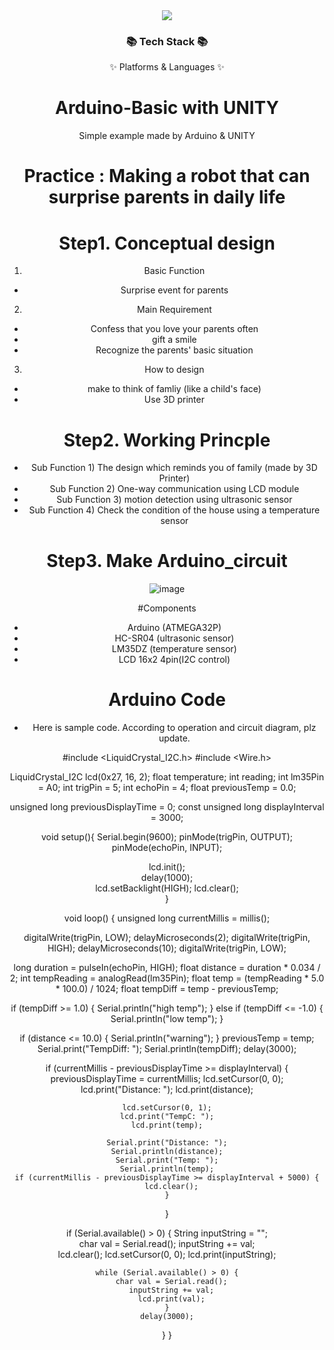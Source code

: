 <div align=center>
	<img src="https://capsule-render.vercel.app/api?type=waving&color=auto&height=200&section=header&text=Hansoo%20Github!&fontSize=90" />	
</div>
<div align=center>
	<h3>📚 Tech Stack 📚</h3>
	<p>✨ Platforms & Languages ✨</p>

# Arduino-Basic with UNITY

Simple example made by Arduino & UNITY 

# Practice : Making a robot that can surprise parents in daily life

# Step1. Conceptual design

1. Basic Function
- Surprise event for parents

2. Main Requirement
- Confess that you love your parents often
- gift a smile
- Recognize the parents' basic situation

3. How to design
- make to think of famliy (like a child's face)
- Use 3D printer

# Step2. Working Princple

- Sub Function 1) The design which reminds you of family (made by 3D Printer)
- Sub Function 2) One-way communication using LCD module
- Sub Function 3) motion detection using ultrasonic sensor
- Sub Function 4) Check the condition of the house using a temperature sensor

# Step3. Make Arduino_circuit
![image](https://github.com/hansoo1/Arduino-Basic-with-UNITY/assets/107674388/d7c114e2-495d-4e60-a727-4d4e1710c62a)

#Components
- Arduino (ATMEGA32P)
- HC-SR04 (ultrasonic sensor)
- LM35DZ (temperature sensor)
- LCD 16x2 4pin(I2C control)


# Arduino Code 
- Here is sample code. According to operation and circuit diagram, plz update.

#include <LiquidCrystal_I2C.h>
#include <Wire.h>

  LiquidCrystal_I2C lcd(0x27, 16, 2);
  float temperature;
  int reading;
  int lm35Pin = A0;
  int trigPin = 5;
  int echoPin = 4;
  float previousTemp = 0.0;

  unsigned long previousDisplayTime = 0;
  const unsigned long displayInterval = 3000;

  void setup(){
  Serial.begin(9600);
  pinMode(trigPin, OUTPUT);
  pinMode(echoPin, INPUT);

  lcd.init();          
  delay(1000);         
  lcd.setBacklight(HIGH); 
  lcd.clear();        
  }

  void loop()
  {
  unsigned long currentMillis = millis();
  
  digitalWrite(trigPin, LOW);
  delayMicroseconds(2);
  digitalWrite(trigPin, HIGH);
  delayMicroseconds(10);
  digitalWrite(trigPin, LOW);

  long duration = pulseIn(echoPin, HIGH);
  float distance = duration * 0.034 / 2;
  int tempReading = analogRead(lm35Pin);
  float temp = (tempReading * 5.0 * 100.0) / 1024;
  float tempDiff = temp - previousTemp;  
  

  if (tempDiff >= 1.0) {
    Serial.println("high temp");
  } else if (tempDiff <= -1.0) {
    Serial.println("low temp");
  }

 
  if (distance <= 10.0) {
    Serial.println("warning");
  }
  previousTemp = temp;  
  Serial.print("TempDiff: ");
  Serial.println(tempDiff);
  delay(3000); 
    
  if (currentMillis - previousDisplayTime >= displayInterval) {
    previousDisplayTime = currentMillis;
    lcd.setCursor(0, 0);
    lcd.print("Distance: ");
    lcd.print(distance);

    lcd.setCursor(0, 1);
    lcd.print("TempC: ");
    lcd.print(temp);

    Serial.print("Distance: ");
    Serial.println(distance);
    Serial.print("Temp: ");
    Serial.println(temp);
    if (currentMillis - previousDisplayTime >= displayInterval + 5000) {
      lcd.clear();
    }
  }
  
  if (Serial.available() > 0) {
    String inputString = "";  
    char val = Serial.read();
    inputString += val;  
    lcd.clear();
    lcd.setCursor(0, 0);
    lcd.print(inputString);
    
    while (Serial.available() > 0) {
      char val = Serial.read();
      inputString += val;
      lcd.print(val);
    }
    delay(3000);
  }
}
